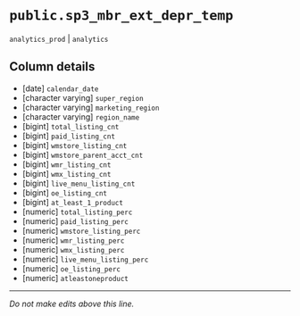 # `public.sp3_mbr_ext_depr_temp`
`analytics_prod` | `analytics`

## Column details
* [date]      `calendar_date`
* [character varying] `super_region`
* [character varying] `marketing_region`
* [character varying] `region_name`
* [bigint]    `total_listing_cnt`
* [bigint]    `paid_listing_cnt`
* [bigint]    `wmstore_listing_cnt`
* [bigint]    `wmstore_parent_acct_cnt`
* [bigint]    `wmr_listing_cnt`
* [bigint]    `wmx_listing_cnt`
* [bigint]    `live_menu_listing_cnt`
* [bigint]    `oe_listing_cnt`
* [bigint]    `at_least_1_product`
* [numeric]   `total_listing_perc`
* [numeric]   `paid_listing_perc`
* [numeric]   `wmstore_listing_perc`
* [numeric]   `wmr_listing_perc`
* [numeric]   `wmx_listing_perc`
* [numeric]   `live_menu_listing_perc`
* [numeric]   `oe_listing_perc`
* [numeric]   `atleastoneproduct`

-------------------------------------------------------------------------------
*Do not make edits above this line.*
